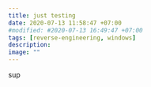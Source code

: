 ```yaml
---
title: just testing
date: 2020-07-13 11:58:47 +07:00
#modified: #2020-07-13 16:49:47 +07:00
tags: [reverse-engineering, windows]
description: 
image: ""
---
```


sup